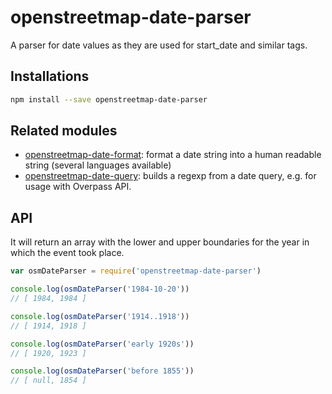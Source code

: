 # openstreetmap-date-parser
A parser for date values as they are used for start_date and similar tags.

## Installations
```sh
npm install --save openstreetmap-date-parser
```

## Related modules
* [openstreetmap-date-format](https://github.com/plepe/openstreetmap-date-format): format a date string into a human readable string (several languages available)
* [openstreetmap-date-query](https://github.com/plepe/openstreetmap-date-query): builds a regexp from a date query, e.g. for usage with Overpass API.

## API
It will return an array with the lower and upper boundaries for the year in
which the event took place.

```js
var osmDateParser = require('openstreetmap-date-parser')

console.log(osmDateParser('1984-10-20'))
// [ 1984, 1984 ]

console.log(osmDateParser('1914..1918'))
// [ 1914, 1918 ]

console.log(osmDateParser('early 1920s'))
// [ 1920, 1923 ]

console.log(osmDateParser('before 1855'))
// [ null, 1854 ]
```
